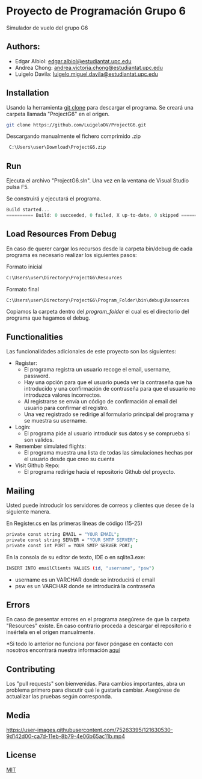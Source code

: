 # Proyecto de Programación Grupo 6

Simulador de vuelo  del grupo G6 

## Authors: 
* Edgar Albiol:   edgar.albiol@estudiantat.upc.edu 
* Andrea Chong:   andrea.victoria.chong@estudiantat.upc.edu 
* Luigelo Davila: luigelo.miguel.davila@estudiantat.upc.edu


## Installation

Usando la herramienta [git clone](https://git-scm.com/docs/git-clone) para descargar el programa.
Se creará una carpeta llamada "ProjectG6" en el origen.
```bash
git clone https://github.com/LuigeloDV/ProjectG6.git
```
Descargando manualmente el fichero comprimido .zip
```bash
 C:\Users\user\Download\ProjectG6.zip
```


## Run
 Ejecuta el archivo "ProjectG6.sln". Una vez en la ventana de Visual Studio pulsa F5.
 
 Se construirá y ejecutará el programa.
 
```c#
Build started...
========== Build: 0 succeeded, 0 failed, X up-to-date, 0 skipped ==========
```

## Load Resources From Debug
  En caso de querer cargar los recursos desde la carpeta bin/debug de cada programa es necesario 
  realizar los siguientes pasos:
  
  Formato inicial
  ```bash
  C:\Users\user\Directory\ProjectG6\Resources 
  ```
   
   
   Formato final
```bash
C:\Users\user\Directory\ProjectG6\Program_Folder\bin\debug\Resources
```

   Copiamos la carpeta dentro del *program_folder* el cual es el directorio del programa que hagamos el debug.
   
   
## Functionalities
 Las funcionalidades adicionales de este proyecto son las siguientes:
 
- Register: 
    - El programa registra un usuario recoge el email, username, password. 
    - Hay una opción para que el usuario pueda ver la contraseña que ha introducido y una confirmación de contraseña para que     el usuario no introduzca valores incorrectos.
    - Al registrarse se envía un código de confirmación al email del usuario para confirmar el registro.
    - Una vez registrado se redirige al formulario principal del programa y se muestra su username.
- Login:
    - El programa pide al usuario introducir sus datos y se comprueba si son validos. 
- Remember simulated flights: 
    - El programa muestra una lista de todas las simulaciones hechas por el usuario desde que creo su cuenta
- Visit Github Repo: 
    - El programa redirige hacia el repositorio Github del proyecto.
    

## Mailing

Usted puede introducir los servidores de correos y clientes que desee de la siguiente manera.

En Register.cs en las primeras líneas de código (15-25)
```bash
private const string EMAIL = "YOUR EMAIL";
private const string SERVER = "YOUR SMTP SERVER";
private const int PORT = YOUR SMTP SERVER PORT;
```
En la consola de su editor de texto, IDE o en sqlite3.exe:

```bash
INSERT INTO emailClients VALUES (id, "username", "psw")
```
* username es un VARCHAR donde se introducirá el email 
* psw es un VARCHAR donde se introducirá la contraseña
 

## Errors

En caso de presentar errores en el programa asegúrese de que la carpeta "Resources" existe. 
En caso contrario proceda a descargar el repositorio e insértela en el origen manualmente.

*Si todo lo anterior no funciona por favor póngase en contacto con nosotros encontrará nuestra información [aquí](#Authors)

 
 
## Contributing
Los "pull requests" son bienvenidas. Para cambios importantes, abra un problema primero para discutir qué le 
gustaría cambiar.
Asegúrese de actualizar las pruebas según corresponda.

## Media
https://user-images.githubusercontent.com/75263395/121630530-9d142d00-ca7d-11eb-8b79-4e06b65ac11b.mp4


## License
[MIT](https://choosealicense.com/licenses/mit/)

